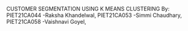 CUSTOMER SEGMENTATION USING K MEANS CLUSTERING
By:
PIET21CA044 -Raksha Khandelwal,
PIET21CA053 -Simmi Chaudhary,
PIET21CA058 -Vaishnavi Goyel,
